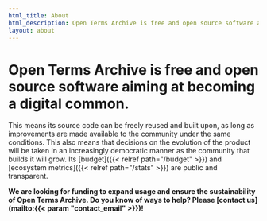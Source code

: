 ```yaml
---
html_title: About
html_description: Open Terms Archive is free and open source software aiming at becoming a digital common.
layout: about
---
```


# Open Terms Archive is free and open source software aiming at becoming a digital common.

This means its source code can be freely reused and built upon, as long as improvements are made available to the community under the same conditions. This also means that decisions on the evolution of the product will be taken in an increasingly democratic manner as the community that builds it will grow. Its [budget]({{< relref path="/budget" >}}) and [ecosystem metrics]({{< relref path="/stats" >}}) are public and transparent.

**We are looking for funding to expand usage and ensure the sustainability of Open Terms Archive. Do you know of ways to help? Please [contact us](mailto:{{< param "contact_email" >}})!**
